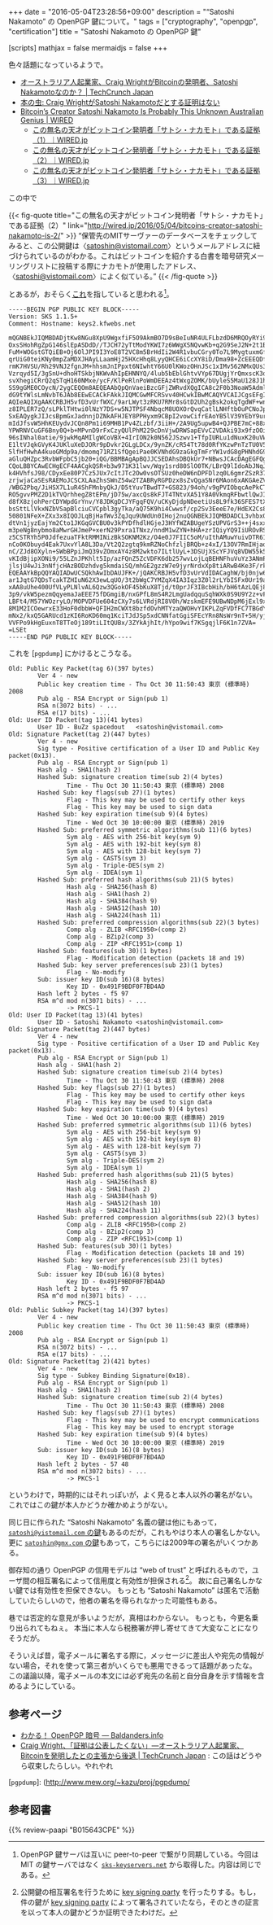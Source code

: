 +++
date = "2016-05-04T23:28:56+09:00"
description = "“Satoshi Nakamoto” の OpenPGP 鍵について。"
tags = ["cryptography", "openpgp", "certification"]
title = "Satoshi Nakamoto の OpenPGP 鍵"

[scripts]
  mathjax = false
  mermaidjs = false
+++

色々話題になっているようで。

- [オーストラリア人起業家、Craig WrightがBitcoinの発明者、Satoshi Nakamotoなのか？ | TechCrunch Japan](http://jp.techcrunch.com/2016/05/03/20160502major-questions-arise-over-craig-wrights-claim-to-be-satoshi-nakamoto/)
- [本の虫: Craig WrightがSatoshi Nakamotoだとする証明はない](http://cpplover.blogspot.jp/2016/05/craig-wrightsatoshi-nakamoto.html)
- [Bitcoin’s Creator Satoshi Nakamoto Is Probably This Unknown Australian Genius | WIRED](https://www.wired.com/2015/12/bitcoins-creator-satoshi-nakamoto-is-probably-this-unknown-australian-genius/)
    - [この無名の天才がビットコイン発明者「サトシ・ナカモト」である証拠（1）｜WIRED.jp](http://wired.jp/2016/05/03/bitcoins-creator-satoshi-nakamoto-is-1/)
    - [この無名の天才がビットコイン発明者「サトシ・ナカモト」である証拠（2）｜WIRED.jp](http://wired.jp/2016/05/04/bitcoins-creator-satoshi-nakamoto-is-2/)
    - [この無名の天才がビットコイン発明者「サトシ・ナカモト」である証拠（3）｜WIRED.jp](http://wired.jp/2016/05/05/bitcoins-creator-satoshi-nakamoto-is-3/)

この中で

{{< fig-quote title="この無名の天才がビットコイン発明者「サトシ・ナカモト」である証拠（2）" link="http://wired.jp/2016/05/04/bitcoins-creator-satoshi-nakamoto-is-2/" >}}
<q>保管先のMITサーヴァーのデータベースをチェックしてみると、この公開鍵は〈satoshin@vistomail.com〉というメールアドレスに紐づけられているのがわかる。これはビットコインを紹介する白書を暗号研究メーリングリストに投稿する際にナカモトが使用したアドレス、〈satoshi@vistomail.com〉によく似ている。</q>
{{< /fig-quote >}}

とあるが，おそらく[これ](https://sks-keyservers.net/pks/lookup?op=vindex&search=0x491F9BDF0F7BD4AD)を指していると思われる[^sks]。

[^sks]: OpenPGP 鍵サーバは互いに peer-to-peer で繋がり同期している。今回は MIT の鍵サーバではなく [`sks-keyservers.net`](https://sks-keyservers.net/) から取得した。内容は同じである。

```text
-----BEGIN PGP PUBLIC KEY BLOCK-----
Version: SKS 1.1.5+
Comment: Hostname: keys2.kfwebs.net

mQGNBEkJIQMBDADjtKw8NGu8XpU9WgxfiF5O9AkmBO7D9sBeIuNR4ULFLbzdD6MRQOyRYi9G
OxsSHohRgZpG146slEpASDdD//TJCH72yTtModYKWI7z6WWgXSNQvwKb+q2G9SeJ2N+2t1Bk
FuM+WOGstGTQiEB+Oj6OlJPI9I3YoE8T2VC8m5BrHdIi2W4R1vbuCGry0To7L9MygtuxmGfl
qrUiG0teiKNy0mpZaMDXJHAyLLaamHj25HXcHhq8LyyQHCE6iCcXY8iD/Dma98+ZcEEEQDfO
rmK7HVSU/Rh29VNJ2fgnJM+hhsmJnIPpxt6NIwhtY66U0lKWozOHnJSc1xIMv562NMxQUs3P
Vzrqyd5I/3gSnU+dhoHTSkbjNKWvAhIpEHNNYQ/4lub5bEblGhtvVYp67DUgjYrQmxscK3da
svXhegiCRrQ2qSTqH160NMxe/ycF/KlPeRlnPoWmDEEAz4tWxgZOMK/bUyleS5MaU128J1hY
SS9gGME0COycN/2ygCEQOm8AEQEAAbQpQnVaeiBzcGFjZWRvdXQgICA8c2F0b3NoaW5Admlz
dG9tYWlsLmNvbT6JAb8EEwECACkFAkkJIQMCGwMFCRSvv40HCwkIBwMCAQYVCAIJCgsEFgID
AQIeAQIXgAAKCRBJH5vfD3vUrfWXC/9arLWyt3zRKU7RMr8sGtD2Uh2gBsk2okqTgdWF+wn3
z8IPLER7zQ/sLPklTHtwi0lNzY7DS+w5NJTPSF4NbqcM8UOXOrQvqCatlLNHftbOuPCNoJpI
SxEAQygkJIJcsBpmGxJadnnjDZNkAFHJEY8PPHyxm9CBpI2vowCifrEAoYB5lV39YEbY9ur8
mIdJfsvW5HhKEUydvJCQn8Pm1i69MHB1Pv4ZLzbf/3iiH+/2A9Ug5upwB4+QJPBE7mC+88xn
YPWRNVCuGF6Bny0Q+b+MPvnD9rFxCzyQUlPhM229cDnVjwDRWSapEVvC2VDAki93x9fzOOiE
96sINhal0atie/9jwkMqAMIlgWCoVBX+4IrION2k0N562JSzwv1+TfpIURLu1dNuxK20uVWT
E1ltVJqkGVyK4JUKluXeDJORr9pDvkr2GLgLDCx/9ynZK/cR54Tt78d0RfYKzwPnTzTU0V5f
5lfHfHwhA4kuoGMdp9a/dmomq71RZ1SfQgeiPae0KVNhdG9zaGkgTmFrYW1vdG8gPHNhdG9z
aGluQHZpc3RvbWFpbC5jb20+iQG/BBMBAgApBQJJCSEDAhsDBQkUr7+NBwsJCAcDAgEGFQgC
CQoLBBYCAwECHgECF4AACgkQSR+b3w971K31lwv/Wqy1srd80SlO0TK/LBrQ9lIdoAbJNqJK
k4HVhfsJ98/CDyxEe80P7Cz5JUx7cItJTc2Ow0vsOTSUz0heDW6nDPFDlzq0L6gmrZSzR37W
zrjwjaCaSEsRAEMoJCSCXLAaZhsSWnZ54w2TZABRyRGPDzx8sZvQgaSNr6MAon6xAKGAeZVd
/WBG2Pbq/JiHSX7L1uR4ShFMnbyQkJ/D5tYuvTBwdT7+GS823/94oh/v9gPVIObqcAePkCTw
RO5gvvPMZ2D1kTVQrhhegZ8tEPm/jD75w/axcQs8kFJT4TNtvXA51Y8A0VkmqRFbwtlQwJIv
d8fX8zjohPerCDYWpdGrYnv/Y8JDKgDCJYFgqFQV/uCKyDjdpNDeetiUs8L9fk36SFES7tXT
bsSttLlVkxNZbVSapBlciuCVCpbl3gyTka/aQ75K9hi4Cwwsf/cp2Sv3EeeE7e/HdEX2Cs8D
50801NFeX+ZXx3x8IQOJLqBjHafWv3ZqJqu9UWdUn0IHoj2nuQGNBEkJIQMBDADCL3vhbxGE
dtVn1jyzEajYm2Cto1JKGqGVCBU0v3kPYDfhdlHGjeJ3HYfWZABUgeYSzUPVGrS3++j4sxxS
m3peNg8nybmo8aMwrGHJmeP+xerN29Pxra1TNxz/nndM1wZYN+hHA+zrIQiyYQ9IiUROvRSu
z5CSTRYh5P0JdfezuaTFktRMMINizBkSOKNM2Kz/O4e0J7FIIC5oM/uIthAMuwYuivDTR618
nCo0KObuyd4Eak7UxvYlA8L3Da/Vt2Q2zgtq9kmRZNoChfzljBRQb+z4xI/13OV7RmIHjadG
nC/ZJd8OXyln+SWbBPpiJmQ39vZOmxAY4z8M2wkto7ILtlUyL+3DSUjXScYFJVq8VDW55k5W
vKIdBjipXONi9/55LZnJPKhlt5Ip/azFQnZ5ZcVDFK6db257wvLojLqBEHNFhuVuYz3ANmPe
jlsjU4wJi3nNfjcHAzBODzhdvg5kmdaiSQ/mhGE2gzzW7e9jyrNrdxXp8tiARwB4Ke3F/rkA
EQEAAYkBpQQYAQIADwUCSQkhAwIbDAUJFK+/jQAKCRBJH5vfD3vUrVdIDACaghW/bj0njw64
ar1JqtG7QDsTcakTZHIuN62X3ewLqUO/3t2bWgC7YMZqX4IA3Iqz3Z0l2rLYbISFx0Ur19a+
xAA8uUhe400UfVLyPLNlvAL6Qzw3QGokOF45bKuX8Tjd/t0prJF3IBcbHih/bH6tAzLQEj8A
3p9/vkW5pezmQqyemaJaEEE75fDGmgiB/nxGPfL8mS4R2LmgUadqquSqhWXk0S9U9Y2z+vFU
LBFt4/M57YWOzryLO/MOPVDFUe604zCXy7s6LVRdjRI8V0h/WzskmEFE9UBwNDpM6jExl9xo
8M1M2ICOewrxE33HoF0dbbW+QFIH2mCWXt8bzfdOvhMTYzaQWOHvYIKPLZqFVDfFC7TBGdY4
mNx2/kxQ5GARUcd1zKI6RoKD60mq1KciTJdJSp5xdCNNfatGgiSFEcYRn8NsWr9nT+5H/yjz
VVFPo9kHgEuxnT8TTeOj189tiLItQUBx/3ZYkAjhIt/hYpo9wif7KSgqjlF6K1n7ZVA=
=LSEt
-----END PGP PUBLIC KEY BLOCK-----
```

これを [`pgpdump`] にかけるとこうなる。

```text
Old: Public Key Packet(tag 6)(397 bytes)
        Ver 4 - new
        Public key creation time - Thu Oct 30 11:50:43 東京 (標準時) 2008
        Pub alg - RSA Encrypt or Sign(pub 1)
        RSA n(3072 bits) - ...
        RSA e(17 bits) - ...
Old: User ID Packet(tag 13)(41 bytes)
        User ID - BuZz spacedout   <satoshin@vistomail.com>
Old: Signature Packet(tag 2)(447 bytes)
        Ver 4 - new
        Sig type - Positive certification of a User ID and Public Key packet(0x13).
        Pub alg - RSA Encrypt or Sign(pub 1)
        Hash alg - SHA1(hash 2)
        Hashed Sub: signature creation time(sub 2)(4 bytes)
                Time - Thu Oct 30 11:50:43 東京 (標準時) 2008
        Hashed Sub: key flags(sub 27)(1 bytes)
                Flag - This key may be used to certify other keys
                Flag - This key may be used to sign data
        Hashed Sub: key expiration time(sub 9)(4 bytes)
                Time - Wed Oct 30 10:00:00 東京 (標準時) 2019
        Hashed Sub: preferred symmetric algorithms(sub 11)(6 bytes)
                Sym alg - AES with 256-bit key(sym 9)
                Sym alg - AES with 192-bit key(sym 8)
                Sym alg - AES with 128-bit key(sym 7)
                Sym alg - CAST5(sym 3)
                Sym alg - Triple-DES(sym 2)
                Sym alg - IDEA(sym 1)
        Hashed Sub: preferred hash algorithms(sub 21)(5 bytes)
                Hash alg - SHA256(hash 8)
                Hash alg - SHA1(hash 2)
                Hash alg - SHA384(hash 9)
                Hash alg - SHA512(hash 10)
                Hash alg - SHA224(hash 11)
        Hashed Sub: preferred compression algorithms(sub 22)(3 bytes)
                Comp alg - ZLIB <RFC1950>(comp 2)
                Comp alg - BZip2(comp 3)
                Comp alg - ZIP <RFC1951>(comp 1)
        Hashed Sub: features(sub 30)(1 bytes)
                Flag - Modification detection (packets 18 and 19)
        Hashed Sub: key server preferences(sub 23)(1 bytes)
                Flag - No-modify
        Sub: issuer key ID(sub 16)(8 bytes)
                Key ID - 0x491F9BDF0F7BD4AD
        Hash left 2 bytes - f5 97
        RSA m^d mod n(3071 bits) - ...
                -> PKCS-1
Old: User ID Packet(tag 13)(41 bytes)
        User ID - Satoshi Nakamoto <satoshin@vistomail.com>
Old: Signature Packet(tag 2)(447 bytes)
        Ver 4 - new
        Sig type - Positive certification of a User ID and Public Key packet(0x13).
        Pub alg - RSA Encrypt or Sign(pub 1)
        Hash alg - SHA1(hash 2)
        Hashed Sub: signature creation time(sub 2)(4 bytes)
                Time - Thu Oct 30 11:50:43 東京 (標準時) 2008
        Hashed Sub: key flags(sub 27)(1 bytes)
                Flag - This key may be used to certify other keys
                Flag - This key may be used to sign data
        Hashed Sub: key expiration time(sub 9)(4 bytes)
                Time - Wed Oct 30 10:00:00 東京 (標準時) 2019
        Hashed Sub: preferred symmetric algorithms(sub 11)(6 bytes)
                Sym alg - AES with 256-bit key(sym 9)
                Sym alg - AES with 192-bit key(sym 8)
                Sym alg - AES with 128-bit key(sym 7)
                Sym alg - CAST5(sym 3)
                Sym alg - Triple-DES(sym 2)
                Sym alg - IDEA(sym 1)
        Hashed Sub: preferred hash algorithms(sub 21)(5 bytes)
                Hash alg - SHA256(hash 8)
                Hash alg - SHA1(hash 2)
                Hash alg - SHA384(hash 9)
                Hash alg - SHA512(hash 10)
                Hash alg - SHA224(hash 11)
        Hashed Sub: preferred compression algorithms(sub 22)(3 bytes)
                Comp alg - ZLIB <RFC1950>(comp 2)
                Comp alg - BZip2(comp 3)
                Comp alg - ZIP <RFC1951>(comp 1)
        Hashed Sub: features(sub 30)(1 bytes)
                Flag - Modification detection (packets 18 and 19)
        Hashed Sub: key server preferences(sub 23)(1 bytes)
                Flag - No-modify
        Sub: issuer key ID(sub 16)(8 bytes)
                Key ID - 0x491F9BDF0F7BD4AD
        Hash left 2 bytes - f5 97
        RSA m^d mod n(3071 bits) - ...
                -> PKCS-1
Old: Public Subkey Packet(tag 14)(397 bytes)
        Ver 4 - new
        Public key creation time - Thu Oct 30 11:50:43 東京 (標準時) 2008
        Pub alg - RSA Encrypt or Sign(pub 1)
        RSA n(3072 bits) - ...
        RSA e(17 bits) - ...
Old: Signature Packet(tag 2)(421 bytes)
        Ver 4 - new
        Sig type - Subkey Binding Signature(0x18).
        Pub alg - RSA Encrypt or Sign(pub 1)
        Hash alg - SHA1(hash 2)
        Hashed Sub: signature creation time(sub 2)(4 bytes)
                Time - Thu Oct 30 11:50:43 東京 (標準時) 2008
        Hashed Sub: key flags(sub 27)(1 bytes)
                Flag - This key may be used to encrypt communications
                Flag - This key may be used to encrypt storage
        Hashed Sub: key expiration time(sub 9)(4 bytes)
                Time - Wed Oct 30 10:00:00 東京 (標準時) 2019
        Sub: issuer key ID(sub 16)(8 bytes)
                Key ID - 0x491F9BDF0F7BD4AD
        Hash left 2 bytes - 57 48
        RSA m^d mod n(3072 bits) - ...
                -> PKCS-1
```

というわけで，時期的にはそれっぽいが，よく見ると本人以外の署名がない。
これではこの鍵が本人かどうか確かめようがない。

同じ日に作られた “Satoshi Nakamoto” 名義の鍵は他にもあって， [`satoshi@vistomail.com` の鍵](https://sks-keyservers.net/pks/lookup?op=vindex&search=0xD2D59294CDD2C21C)もあるのだが，これもやはり本人の署名しかない。
更に [`satoshin@gmx.com` の鍵](https://sks-keyservers.net/pks/lookup?op=vindex&search=0x18C09E865EC948A1)もあって，こちらには2009年の署名がいくつかある。

御存知の通り OpenPGP の信用モデルは “web of trust” と呼ばれるもので，ユーザ間の相互署名によって信用度と有効性が担保される[^ksp]。
故に自己署名しかない鍵では有効性を担保できない。
もっとも “Satoshi Nakamoto” は匿名で活動していたらしいので，他者の署名を得られなかった可能性もある。

[^ksp]: 公開鍵の相互署名を行うために [key signing party](https://en.wikipedia.org/wiki/Key_signing_party) を行ったりする。もし，件の鍵が [key signing party](https://en.wikipedia.org/wiki/Key_signing_party) によって署名されていたなら，そのときの証言を以って本人の鍵かどうか証明できたわけだ。

巷では否定的な意見が多いようだが，真相はわからない。
もっとも，今更名乗り出られてもねぇ。
本当に本人なら税務署が押し寄せてきて大変なことになりそうだが。

そういえば昔，電子メールに署名する際に，メッセージに差出人や宛先の情報がない場合，それを使って第三者がいくらでも悪用できるって話題があったな。
この議論以降，電子メールの本文には必ず宛先の名前と自分自身を示す情報を含めるようにしている。

## 参考ページ

- [わかる！ OpenPGP 暗号 — Baldanders.info](https://baldanders.info/spiegel/cc-license/)
- [Craig Wright、「証拠は公表したくない」―オーストラリア人起業家、Bitcoinを発明したとの主張から後退 | TechCrunch Japan](http://jp.techcrunch.com/2016/05/06/20160505craig-wright-backs-out-and-wont-prove-that-he-is-bitcoin-creator-satoshi-nakamoto/) : この話はどうやら収束したらしい。やれやれ

[`pgpdump`]: (http://www.mew.org/~kazu/proj/pgpdump/

## 参考図書

{{% review-paapi "B015643CPE" %}} <!-- 暗号技術入門 第3版 -->
